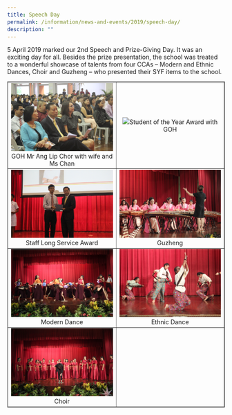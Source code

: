 ```yaml
---
title: Speech Day
permalink: /information/news-and-events/2019/speech-day/
description: ""
---
```

<p>5 April 2019 marked our 2nd Speech and Prize-Giving Day. It was an exciting day for all. Besides the prize presentation, the school was treated to a wonderful showcase of talents from four CCAs &ndash; Modern and Ethnic Dances, Choir and Guzheng &ndash; who presented their SYF items to the school.</p>
<table style="border-collapse: collapse; width: 100%;" border="1">
<tbody>
<tr>
<td style="width: 50%; text-align: center;"><img src="/images/see1.jpg">GOH Mr Ang Lip Chor with wife and Ms Chan</td>
<td style="width: 50%; text-align: center;"><img src="/images/see2.jpg">Student of the Year Award with GOH</td>
</tr>
<tr>
<td style="width: 50%; text-align: center;"><img src="/images/see3.jpg">Staff Long Service Award</td>
<td style="width: 50%; text-align: center;"><img src="/images/see4.jpg">Guzheng</td>
</tr>
<tr>
<td style="width: 50%; text-align: center;"><img src="/images/see5.jpg">Modern Dance</td>
<td style="width: 50%; text-align: center;"><img src="/images/see6.jpg">Ethnic Dance</td>
</tr>
<tr>
<td style="width: 50%; text-align: center;"><img src="/images/see7.jpg">Choir</td>
<td style="width: 50%; text-align: center;">&nbsp;</td>
</tr>
</tbody>
</table>